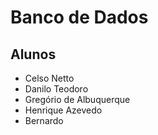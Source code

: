 # Banco de Dados

## Alunos
- Celso Netto
- Danilo Teodoro
- Gregório de Albuquerque
- Henrique Azevedo
- Bernardo
